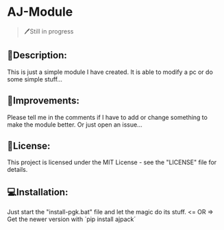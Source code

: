 # AJ-Module
> 🖊️Still in progress

## 📝Description:
This is just a simple module I have created.
It is able to modify a pc or do some simple stuff...

## 🔎Improvements:
Please tell me in the comments if I have to add or change something to make the module better.
Or just open an issue...


## 📜License:
This project is licensed under the MIT License - see the "LICENSE" file for details.

## 💻Installation:
Just start the "install-pgk.bat" file and let the magic do its stuff. <= OR => Get the newer version with ´pip install ajpack´
